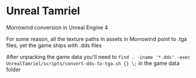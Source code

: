 # Unreal Tamriel

Morrowind conversion in Unreal Engine 4

For some reason, all the texture paths in assets in Morrowind point to .tga files, yet the game ships with .dds files

After unpacking the game data you'll need to `find . -iname '*.dds' -exec UnrealTamriel/scripts/convert-dds-to-tga.sh {} \;` in the game data folder
